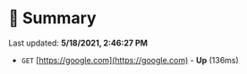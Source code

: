 # 📖 Summary
Last updated: **5/18/2021, 2:46:27 PM**

- `GET` [https://google.com](https://google.com) - **Up** (136ms)

